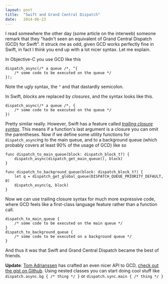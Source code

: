 ```yaml
---
layout: post
title:  "Swift and Grand Central Dispatch"
date:   2014-06-23
---
```

I read somewhere the other day (some article on the interweb) someone remark that they "hadn't seen an equivalent of Grand Central Dispatch (GCD) for Swift". It struck me as odd, given GCD works perfectly fine in Swift, in fact I think you end up with a lot nicer syntax. Let me explain.

In Objective-C you use GCD like this
```
dispatch_async(/* a queue /*, ^{
    /* some code to be executed on the queue */
});
```

Note the ugly syntax, the `^` and that dastardly semicolon.

In Swift, *blocks* are replaced by *closures*, and the syntax looks like this.

```
dispatch_async(/* a queue /*, {
    /* some code to be executed on the queue */
})
```

Pretty similar really. However, Swift has a feature called *[trailing closure syntax][trailing-closure]*. This means if a function's last argument is a closure you can omit the parentheses. Now if we define some utility functions for `dispatch_async`ing to the main queue, and to a background queue (which probably covers at least 90% of the usage of GCD) like so

```
func dispatch_to_main_queue(block: dispatch_block_t?) {
    dispatch_async(dispatch_get_main_queue(), block)
}

func dispatch_to_background_queue(block: dispatch_block_t?) {
    let q = dispatch_get_global_queue(DISPATCH_QUEUE_PRIORITY_DEFAULT, 0)
    dispatch_async(q, block)
}
```

Now we can use trailing closure syntax for much more expressive code, where GCD feels like a first-class language feature rather than a function call.

```
dispatch_to_main_queue {
    /* some code to be executed on the main queue */
}
dispatch_to_background_queue {
    /* some code to be executed on a background queue */
}
```

And thus it was that Swift and Grand Central Dispatch became the best of friends.

**Update**: [Tom Adrianssen](http://www.twitter.com/Inferis) has crafted an even nicer API to GCD, [check out the gist on Github](https://gist.github.com/Inferis/0813bf742742774d55fa). Using nested classes you can start doing cool stuff like `dispatch.async.bg { /* thing */ }` or `dispatch.sync.main { /* thing */ }`

[trailing-closure]: https://developer.apple.com/library/prerelease/ios/documentation/swift/conceptual/swift_programming_language/Closures.html#//apple_ref/doc/uid/TP40014097-CH11-XID_126
 